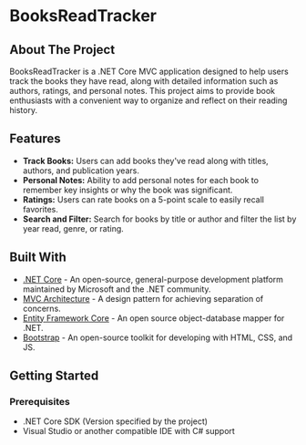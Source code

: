 # BooksReadTracker

## About The Project

BooksReadTracker is a .NET Core MVC application designed to help users track the books they have read, along with detailed information such as authors, ratings, and personal notes. This project aims to provide book enthusiasts with a convenient way to organize and reflect on their reading history.

## Features

- **Track Books:** Users can add books they've read along with titles, authors, and publication years.
- **Personal Notes:** Ability to add personal notes for each book to remember key insights or why the book was significant.
- **Ratings:** Users can rate books on a 5-point scale to easily recall favorites.
- **Search and Filter:** Search for books by title or author and filter the list by year read, genre, or rating.

## Built With

- [.NET Core](https://dotnet.microsoft.com/download) - An open-source, general-purpose development platform maintained by Microsoft and the .NET community.
- [MVC Architecture](https://docs.microsoft.com/en-us/aspnet/core/mvc/overview?view=aspnetcore-3.1) - A design pattern for achieving separation of concerns.
- [Entity Framework Core](https://docs.microsoft.com/en-us/ef/core/) - An open source object-database mapper for .NET.
- [Bootstrap](https://getbootstrap.com/) - An open-source toolkit for developing with HTML, CSS, and JS.

## Getting Started

### Prerequisites

- .NET Core SDK (Version specified by the project)
- Visual Studio or another compatible IDE with C# support
